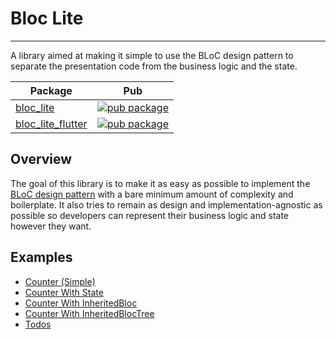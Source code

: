 # Bloc Lite

---

A library aimed at making it simple to use the BLoC design pattern to separate the presentation code from the business logic and the state.

| Package                                                                                                       | Pub                                                                                                                           |
| ------------------------------------------------------------------------------------------------------------- | ----------------------------------------------------------------------------------------------------------------------------- |
| [bloc_lite](https://github.com/andrewackerman/bloc_lite/tree/master/packages/bloc_lite)                 | [![pub package](https://img.shields.io/pub/v/bloc_lite.svg)](https://pub.dartlang.org/packages/bloc_lite)                 |
| [bloc_lite_flutter](https://github.com/andrewackerman/bloc_lite/tree/master/packages/bloc_lite_flutter) | [![pub package](https://img.shields.io/pub/v/bloc_lite_flutter.svg)](https://pub.dartlang.org/packages/bloc_lite_flutter) |

## Overview

The goal of this library is to make it as easy as possible to implement the [BLoC design pattern](https://www.didierboelens.com/2018/08/reactive-programming---streams---bloc) with a bare minimum amount of complexity and boilerplate. It also tries to remain as design and implementation-agnostic as possible so developers can represent their business logic and state however they want.

## Examples

 - [Counter (Simple)](https://github.com/andrewackerman/bloc_lite/tree/master/examples/simple_flutter_counter)
 - [Counter With State](https://github.com/andrewackerman/bloc_lite/tree/master/examples/simple_flutter_counter_with_state)
 - [Counter With InheritedBloc](https://github.com/andrewackerman/bloc_lite/tree/master/examples/simple_flutter_counter_with_inheritence)
 - [Counter With InheritedBlocTree](https://github.com/andrewackerman/bloc_lite/tree/master/examples/simple_flutter_with_tree)
 - [Todos](https://github.com/andrewackerman/bloc_lite/tree/master/examples/bloc_lite_todo)
